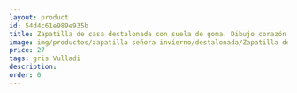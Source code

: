 ```yaml
---
layout: product
id: 54d4c61e989e935b
title: Zapatilla de casa destalonada con suela de goma. Dibujo corazón
image: img/productos/zapatilla señora invierno/destalonada/Zapatilla de casa destalonada con suela de goma. Dibujo corazón=27=gris Vulladi.webp
price: 27
tags: gris Vulladi
description: 
order: 0
---
```


